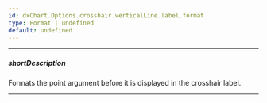 ```yaml
---
id: dxChart.Options.crosshair.verticalLine.label.format
type: Format | undefined
default: undefined
---
```

---
##### shortDescription
Formats the point argument before it is displayed in the crosshair label.

---
<!-- %fullDescription% -->

<!-- import * from 'api-reference\10 UI Components\dxChart\1 Configuration\argumentAxis\label\format.md' -->

